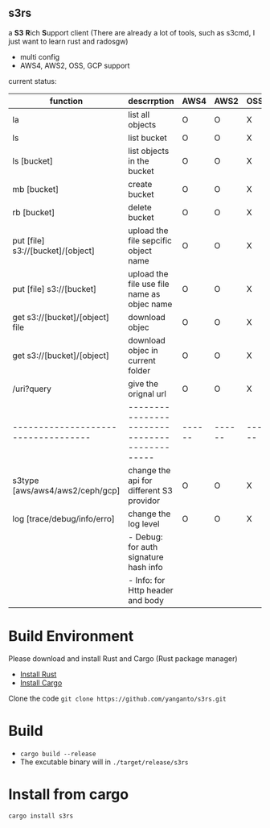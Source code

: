 s3rs 
---
a **S3** **R**ich **S**upport client
(There are already a lot of tools, such as s3cmd, I just want to learn rust and radosgw)  
- multi config
- AWS4, AWS2, OSS, GCP support

current status:  

| function                          | descrrption                                 | AWS4 | AWS2 | OSS | GCP |
|-----------------------------------|---------------------------------------------|------|------|-----|-----|
| la                                | list all objects                            | O    | O    | X   | X   |
| ls                                | list bucket                                 | O    | O    | X   | X   |
| ls [bucket]                       | list objects in the bucket                  | O    | O    | X   | X   |
| mb [bucket]                       | create bucket                               | O    | O    | X   | X   |
| rb [bucket]                       | delete bucket                               | O    | O    | X   | X   |
| put [file] s3://[bucket]/[object] | upload the file sepcific object name        | O    | O    | X   | X   |
| put [file] s3://[bucket]          | upload the file use file name as objec name | O    | O    | X   | X   |
| get s3://[bucket]/[object] file   | download objec                              | O    | O    | X   | X   |
| get s3://[bucket]/[object]        | download objec in current folder            | O    | O    | X   | X   |
| /uri?query                        | give the orignal url                        | O    | O    | X   | X   |
|-----------------------------------|---------------------------------------------|------|------|-----|-----|
| s3type [aws/aws4/aws2/ceph/gcp]   | change the api for different S3 providor    | O    | O    | X   | X   |
| log [trace/debug/info/erro]       | change the log level                        | O    | O    | X   | X   |
|                                   | - Debug: for auth signature hash info       |      |      |     |     |
|                                   | - Info: for Http header and body            |      |      |     |     |


# Build Environment
Please download and install Rust and Cargo (Rust package manager)
- [Install Rust](https://www.rust-lang.org/en-US/install.html)
- [Install Cargo](https://crates.io/)

Clone the code
`git clone https://github.com/yanganto/s3rs.git`

# Build
- `cargo build --release`
- The excutable binary will in `./target/release/s3rs`

# Install from cargo
`cargo install s3rs`
